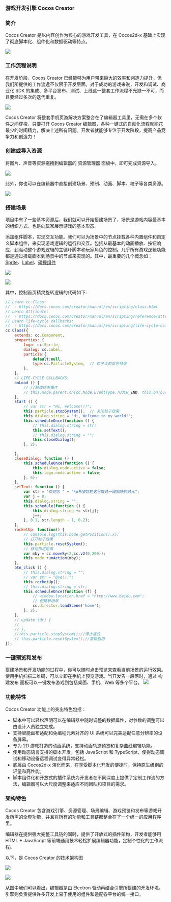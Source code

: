 ### 游戏开发引擎 Cocos Creator

### 简介
Cocos Creator 是以内容创作为核心的游戏开发工具，在 Cocos2d-x 基础上实现了彻底脚本化、组件化和数据驱动等特点。

![](https://pic.imgdb.cn/item/613c682a44eaada739cb4a2b.jpg)

### 工作流程说明

在开发阶段，Cocos Creator 已经能够为用户带来巨大的效率和创造力提升，但我们所提供的工作流远不仅限于开发层面。对于成功的游戏来说，开发和调试、商业化 SDK 的集成、多平台发布、测试、上线这一整套工作流程不光缺一不可，而且要经过多次的迭代重复。

![](https://pic.imgdb.cn/item/613c692544eaada739cd0e37.jpg)

Cocos Creator 将整套手机页游解决方案整合在了编辑器工具里，无需在多个软件之间穿梭，只要打开 Cocos Creator 编辑器，各种一键式的自动化流程就能花最少的时间精力，解决上述所有问题。开发者就能够专注于开发阶段，提高产品竞争力和创造力！

### 创建或导入资源

将图片、声音等资源拖拽到编辑器的 资源管理器 面板中，即可完成资源导入。

![](https://pic.imgdb.cn/item/613c6fc944eaada739d90b62.jpg)

此外，你也可以在编辑器中直接创建场景、预制、动画、脚本、粒子等各类资源。

![](https://pic.imgdb.cn/item/613c6c8b44eaada739d32900.jpg)

### 搭建场景

项目中有了一些基本资源后，我们就可以开始搭建场景了，场景是游戏内容最基本的组织方式，也是向玩家展示游戏的基本形态。

添加组件脚本，实现交互功能。我们可以为场景中的节点挂载各种内置组件和自定义脚本组件，来实现游戏逻辑的运行和交互。包括从最基本的动画播放、按钮响应，到驱动整个游戏逻辑的主循环脚本和玩家角色的控制。几乎所有游戏逻辑功能都是通过挂载脚本到场景中的节点来实现的。其中，最重要的几个概念如：[Sprite](https://docs.cocos.com/creator/api/zh/classes/Sprite.html)、[Label](https://docs.cocos.com/creator/manual/zh/components/label.html)、[碰撞组件](https://docs.cocos.com/creator/manual/zh/physics/collision/edit-collider-component.html)

![](https://pic.imgdb.cn/item/613c6cdb44eaada739d3b945.jpg)

![](https://pic.imgdb.cn/item/613c6e8644eaada739d6b2ad.jpg)

其中，控制首页精灵旋转逻辑的代码如下:

```javascript
// Learn cc.Class:
//  - https://docs.cocos.com/creator/manual/en/scripting/class.html
// Learn Attribute:
//  - https://docs.cocos.com/creator/manual/en/scripting/reference/attributes.html
// Learn life-cycle callbacks:
//  - https://docs.cocos.com/creator/manual/en/scripting/life-cycle-callbacks.html
cc.Class({
    extends: cc.Component,
    properties: {
        logo: cc.Sprite,
        dialog: cc.Label,
        particle:{
            default:null,
            type:cc.ParticleSystem,  // 粒子火箭尾巴特效
        },
    },
    // LIFE-CYCLE CALLBACKS:
    onLoad () {
        // //触摸结束事件
        // this.node.parent.on(cc.Node.EventType.TOUCH_END, this.onTouchEnd, this);
    },
    start () {
        // var str = "Hi, Welcome!!!";
        this.particle.stopSystem();  // 关闭粒子效果
        this.dialog.string = "Hi, Welcome to my world!";
        this.scheduleOnce(function () {
            // this.dialog.string = str;
            this.setText();
            // this.dialog.string = "";
            this.closeDialog();
        }, 2);

    },
    closeDialog: function () {
        this.scheduleOnce(function () {
            this.dialog.node.active = false;
            this.logo.node.active = false;
        }, 6);
    },
    setText: function () {
        var str = "欢迎您 " + "\n希望您在这里度过一段愉快的时光";
        var j = 0;
        this.dialog.string = "";
        this.schedule(function () {
            this.dialog.string += str[j];
            j++;
        }, 0.1, str.length - 1, 0.2);
    },
    rocketUp: function() {
        // console.log(this.node.getPosition().x);
        // 打开粒子效果
        this.particle.resetSystem();
        // 移动指定距离
        var mby = cc.moveBy(2,cc.v2(0,200));
        this.node.runAction(mby);
    },
    btn_click () {
        // this.dialog.string = "";
        // var str = "Bye!!!";
        this.rocketUp();
        // this.dialog.string = str;
        this.scheduleOnce(function (f) {
            // window.location.href = "http://www.baidu.com";
            // 创建新场景
            cc.director.loadScene('home');
        }, 2);
    },
    // update (dt) {
    //
    // },
    //this.particle.stopSystem();//停止播放
    // this.particle.resetSystem();//重新启用
});
```

### 一键预览和发布

搭建场景和开发功能的过程中，你可以随时点击预览来查看当前场景的运行效果。使用手机扫描二维码，可以立即在手机上预览游戏。当开发告一段落时，通过 构建发布 面板可以一键发布游戏到包括桌面、手机、Web 等多个平台。
![](https://pic.imgdb.cn/item/613c624544eaada739c0841c.jpg)

### 功能特性

Cocos Creator 功能上的突出特色包括：

- 脚本中可以轻松声明可以在编辑器中随时调整的数据属性，对参数的调整可以由设计人员独立完成。
- 支持智能画布适配和免编程元素对齐的 UI 系统可以完美适配任意分辨率的设备屏幕。
- 专为 2D 游戏打造的动画系统，支持动画轨迹预览和复杂曲线编辑功能。
- 使用动态语言支持的脚本开发，包括 JavaScript 和 TypeScript，使得动态调试和移动设备远程调试变得异常轻松。
- 底层由 Cocos2d-x 演化而来，在享受脚本化开发的便捷时，保持原生级别的轻量和高性能。
- 脚本组件化和开放式的插件系统为开发者在不同深度上提供了定制工作流的方法，编辑器可以大尺度调整来适应不同团队和项目的需求。

### 架构特色

Cocos Creator 包含游戏引擎、资源管理、场景编辑、游戏预览和发布等游戏开发所需的全套功能，并且将所有的功能和工具链都整合在了一个统一的应用程序里。

编辑器在提供强大完整工具链的同时，提供了开放式的插件架构，开发者能够用 HTML + JavaScript 等前端通用技术轻松扩展编辑器功能，定制个性化的工作流程。

以下，是 Cocos Creator 的技术架构图

![](https://pic.imgdb.cn/item/613c69d444eaada739ce4b75.jpg)

![](https://pic.imgdb.cn/item/613c69ff44eaada739ce9832.jpg)

从图中我们可以看出，编辑器是由 Electron 驱动再结合引擎所搭建的开发环境，引擎则负责提供许多开发上易于使用的组件和适配各平台的统一接口。

